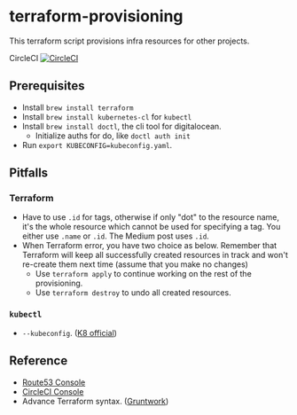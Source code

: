 # terraform-provisioning
This terraform script provisions infra resources for other projects.

CircleCI
[![CircleCI](https://circleci.com/gh/rivernews/terraform-provisioning.svg?style=svg)](https://circleci.com/gh/rivernews/terraform-provisioning)

## Prerequisites

- Install `brew install terraform`
- Install `brew install kubernetes-cl` for `kubectl`
- Install `brew install doctl`, the cli tool for digitalocean.
    - Initialize auths for do, like `doctl auth init`
- Run `export KUBECONFIG=kubeconfig.yaml`.

## Pitfalls

### Terraform
- Have to use `.id` for tags, otherwise if only "dot" to the resource name, it's the whole resource which cannot be used for specifying a tag. You either use `.name` or `.id`. The Medium post uses `.id`.
- When Terraform error, you have two choice as below. Remember that Terraform will keep all successfully created resources in track and won't re-create them next time (assume that you make no changes)
    - Use `terraform apply` to continue working on the rest of the provisioning.
    - Use `terraform destroy` to undo all created resources.

### `kubectl`
- `--kubeconfig`. ([K8 official](https://kubernetes.io/docs/concepts/configuration/organize-cluster-access-kubeconfig/))


## Reference

- [Route53 Console](https://console.aws.amazon.com/route53/home?region=us-east-2)
- [CircleCI Console](https://circleci.com/gh/rivernews/iriversland2-public/tree/master)
- Advance Terraform syntax. ([Gruntwork](https://blog.gruntwork.io/terraform-tips-tricks-loops-if-statements-and-gotchas-f739bbae55f9))